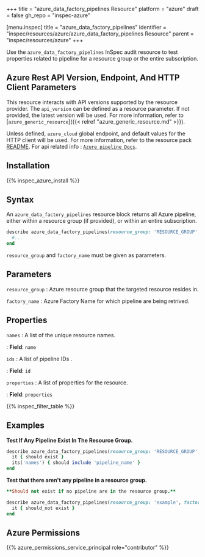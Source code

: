 +++
title = "azure_data_factory_pipelines Resource"
platform = "azure"
draft = false
gh_repo = "inspec-azure"

[menu.inspec]
title = "azure_data_factory_pipelines"
identifier = "inspec/resources/azure/azure_data_factory_pipelines Resource"
parent = "inspec/resources/azure"
+++

Use the `azure_data_factory_pipelines` InSpec audit resource to test properties related to pipeline for a resource group or the entire subscription.

## Azure Rest API Version, Endpoint, And HTTP Client Parameters

This resource interacts with API versions supported by the resource provider.
The `api_version` can be defined as a resource parameter.
If not provided, the latest version will be used.
For more information, refer to [`azure_generic_resource`]({{< relref "azure_generic_resource.md" >}}).

Unless defined, `azure_cloud` global endpoint, and default values for the HTTP client will be used.
For more information, refer to the resource pack [README](https://github.com/inspec/inspec-azure/blob/main/README.md).
For api related info : [`Azure pipeline Docs`](https://docs.microsoft.com/en-us/rest/api/datafactory/pipelines/list-by-factory).

## Installation

{{% inspec_azure_install %}}

## Syntax

An `azure_data_factory_pipelines` resource block returns all Azure pipeline, either within a resource group (if provided), or within an entire subscription.

```ruby
describe azure_data_factory_pipelines(resource_group: 'RESOURCE_GROUP', factory_name: 'FACTORY_NAME') do
  #...
end
```

`resource_group` and `factory_name` must be given as parameters.

## Parameters

`resource_group`
: Azure resource group that the targeted resource resides in.

`factory_name`
: Azure Factory Name for which pipeline are being retrived.

## Properties

`names`
: A list of the unique resource names.

: **Field**: `name`

`ids`
: A list of pipeline IDs .

: **Field**: `id`

`properties`
: A list of properties for the resource.

: **Field**: `properties`

{{% inspec_filter_table %}}

## Examples

**Test If Any Pipeline Exist In The Resource Group.**

```ruby
describe azure_data_factory_pipelines(resource_group: 'RESOURCE_GROUP', factory_name: 'FACTORY_NAME') do
  it { should exist }
  its('names') { should include 'pipeline_name' }
end
```

**Test that there aren't any pipeline in a resource group.**

```ruby
**Should not exist if no pipeline are in the resource group.**

describe azure_data_factory_pipelines(resource_group: 'example', factory_name: 'fake') do
  it { should_not exist }
end
```

## Azure Permissions

{{% azure_permissions_service_principal role="contributor" %}}
